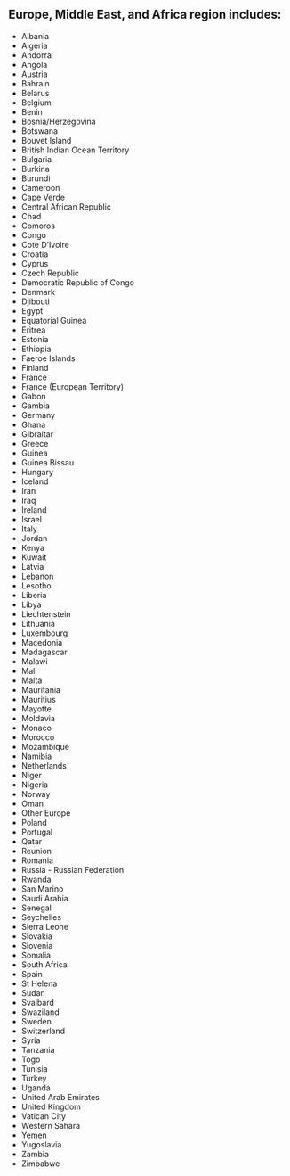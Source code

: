 ## Europe, Middle East, and Africa region includes:

* Albania
* Algeria
* Andorra
* Angola
* Austria
* Bahrain
* Belarus
* Belgium
* Benin
* Bosnia/Herzegovina
* Botswana
* Bouvet Island
* British Indian Ocean Territory
* Bulgaria
* Burkina
* Burundi
* Cameroon
* Cape Verde
* Central African Republic
* Chad
* Comoros
* Congo
* Cote D’Ivoire
* Croatia
* Cyprus
* Czech Republic
* Democratic Republic of Congo
* Denmark
* Djibouti
* Egypt
* Equatorial Guinea
* Eritrea
* Estonia
* Ethiopia
* Faeroe Islands
* Finland
* France
* France (European Territory)
* Gabon
* Gambia
* Germany
* Ghana
* Gibraltar
* Greece
* Guinea
* Guinea Bissau
* Hungary
* Iceland
* Iran
* Iraq
* Ireland
* Israel
* Italy
* Jordan
* Kenya
* Kuwait
* Latvia
* Lebanon
* Lesotho
* Liberia
* Libya
* Liechtenstein
* Lithuania
* Luxembourg
* Macedonia
* Madagascar
* Malawi
* Mali
* Malta
* Mauritania
* Mauritius
* Mayotte
* Moldavia
* Monaco
* Morocco
* Mozambique
* Namibia
* Netherlands
* Niger
* Nigeria
* Norway
* Oman
* Other Europe
* Poland
* Portugal
* Qatar
* Reunion
* Romania
* Russia - Russian Federation
* Rwanda
* San Marino
* Saudi Arabia
* Senegal
* Seychelles
* Sierra Leone
* Slovakia
* Slovenia
* Somalia
* South Africa
* Spain
* St Helena
* Sudan
* Svalbard
* Swaziland
* Sweden
* Switzerland
* Syria
* Tanzania
* Togo
* Tunisia
* Turkey
* Uganda
* United Arab Emirates
* United Kingdom
* Vatican City
* Western Sahara
* Yemen
* Yugoslavia
* Zambia
* Zimbabwe
